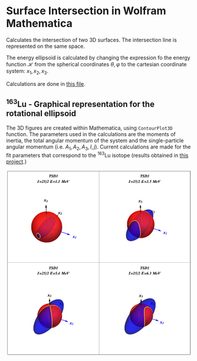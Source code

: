 # Surface Intersection in Wolfram Mathematica

Calculates the intersection of two 3D surfaces. The intersection line is represented on the same space.

The energy ellipsoid is calculated by changing the expression fo the energy function $\mathcal{H}$ from the spherical coordinates $\theta,\varphi$ to the cartesian coordinate system: $x_1,x_2,x_3$.

Calculations are done in [this file](Lu167-EnergyEllipsoid/Resources/Lu_163_EnergyEllipsoid.pdf).

## $^{163}$Lu - Graphical representation for the rotational ellipsoid

The 3D figures are created within Mathematica, using `ContourPlot3D` function. The parameters used in the calculations are the moments of inertia, the total angular momentum of the system and the single-particle angular momentum (i.e. $A_1,A_2,A_3,I,j$). Current calculations are made for the fit parameters that correspond to the $^{163}$Lu isotope (results obtained in [this project](https://github.com/basavyr/163Lu-New-TSD4-Formalism).)

![text](./Lu167-EnergyEllipsoid/3d_graphs/TSD1_ellipsoid.png)
